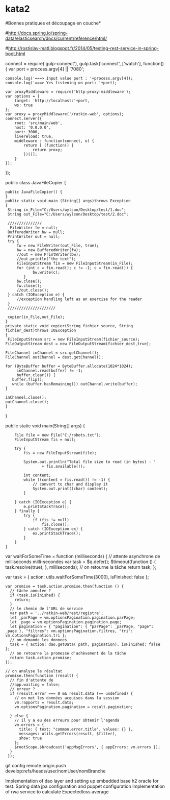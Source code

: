 # kata2
#Bonnes pratiques et découpage en couche*

#http://docs.spring.io/spring-data/elasticsearch/docs/current/reference/html/

#http://rostislav-matl.blogspot.fr/2014/05/testing-rest-service-in-spring-boot.html

connect           = require('gulp-connect'),
gulp.task('connect', ['watch'], function() {
	var port = process.argv[4] || '7080';
    
    console.log('===> Input value port : '+process.argv[4]);
    console.log('===> Yes listening on port: '+port);
    
	var proxyMiddleware = require('http-proxy-middleware');
	var options = {
        target: 'http://localhost:'+port,
        ws: true		
    };
	var proxy = proxyMiddleware('/ratkin-web', options);
	connect.server({
		root: 'src/main/web',  
		host: '0.0.0.0',
		port: 3000,
		livereload: true, 
		middleware : function(connect, o) {
			return [ (function() {
				return proxy;
			})()];
		}
	}); 
});






public class JavaFileCopier {
 
    public JavaFileCopier() {
    }
    public static void main (String[] args)throws Exception
    {
     String in_File="C:/Users/wylson/Desktop/test/1.doc";
     String out_File="C:/Users/wylson/Desktop/test/2.doc";
     
     ///////////////
      FileWriter fw = null;
     BufferedWriter bw = null;
     PrintWriter out = null;
     try {
         fw = new FileWriter(out_File, true);
         bw = new BufferedWriter(fw);
         //out = new PrintWriter(bw);
         //out.println("the text");         
         FileInputStream fin = new FileInputStream(in_File);
         for (int c = fin.read(); c != -1; c = fin.read()) {
				bw.write(c);
			}
         bw.close();
         fw.close();
         //out.close();
     } catch (IOException e) {
         //exception handling left as an exercise for the reader
     } 
     /////////////////////
 
     copier(in_File,out_File);
    }
    private static void copier(String fichier_source, String fichier_dest)throws IOException
    {
     FileInputStream src = new FileInputStream(fichier_source);
    FileOutputStream dest = new FileOutputStream(fichier_dest,true);
    
    FileChannel inChannel = src.getChannel();
    FileChannel outChannel = dest.getChannel();
 
    for (ByteBuffer buffer = ByteBuffer.allocate(1024*1024);
         inChannel.read(buffer) != -1;
         buffer.clear()) {
       buffer.flip();
       while (buffer.hasRemaining()) outChannel.write(buffer);
    }
 
    inChannel.close();
    outChannel.close();
    }
}


public static void main(String[] args) {

		File file = new File("C:/robots.txt");
		FileInputStream fis = null;

		try {
			fis = new FileInputStream(file);

			System.out.println("Total file size to read (in bytes) : "
					+ fis.available());

			int content;
			while ((content = fis.read()) != -1) {
				// convert to char and display it
				System.out.print((char) content);
			}

		} catch (IOException e) {
			e.printStackTrace();
		} finally {
			try {
				if (fis != null)
					fis.close();
			} catch (IOException ex) {
				ex.printStackTrace();
			}
		}
	}







 var waitForSomeTime = function (milliseconds) {
      // attente asynchrone de milliseconds milli-secondes
      var task = $q.defer();
      $timeout(function () {
        task.resolve(true);
      }, milliseconds);
      // on retourne la tâche
      return task;
    };
    
    
    
    
 var task = { action: utils.waitForSomeTime(3000), isFinished: false };
   
    var promise = task.action.promise.then(function () {
      // tâche annulée ?
      if (task.isFinished) {
        return;
      }
      // le chemin de l'URL de service
      var path = '../ratkin-web/rest/registre';
      let _parPage = vm.optionsPagination.pagination.parPage;
      let _page = vm.optionsPagination.pagination.page;
      let pagination = { "pagination": { "parPage": _parPage, "page": _page }, "filtres": vm.optionsPagination.filtres, "tri": vm.optionsPagination.tri };
      // on demande les donnees
      task = { action: dao.getData( path, pagination), isFinished: false };
      // on retourne la promesse d'achèvement de la tâche
      return task.action.promise;
    });

    // on analyse le résultat
    promise.then(function (result) {
      // fin d'attente de
      //app.waiting = false;
      // erreur ?
      if (result.error === 0 && result.data !== undefined) {
        // on met les données acquises dans la session
        vm.rapports = result.data;
        vm.optionsPagination.pagination = result.pagination;

      } else {
        // il y a eu des erreurs pour obtenir l'agenda
        vm.errors = {
          title: { text: "common.error.title", values: {} },
          messages: utils.getErrors(result, $filter),
          show: true
        };
        $rootScope.$broadcast('appMsgErrors', { appErrors: vm.errors });
      }
     });




git config remote.origin.push develop:refs/heads/user/nomUser/nomBranche

Implementation of dao layer and setting up embedded base h2 oracle for test.
Spring data jpa configuration and puppet configuration
Implementation of rwa service to calculate Expectedloss average
